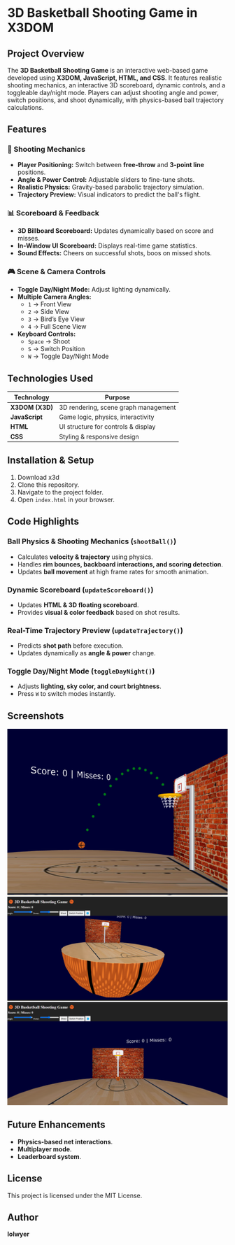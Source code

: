 # 3D Basketball Shooting Game in X3DOM

## Project Overview
The **3D Basketball Shooting Game** is an interactive web-based game developed using **X3DOM, JavaScript, HTML, and CSS**. It features realistic shooting mechanics, an interactive 3D scoreboard, dynamic controls, and a toggleable day/night mode. Players can adjust shooting angle and power, switch positions, and shoot dynamically, with physics-based ball trajectory calculations.

## Features
### 🏀 Shooting Mechanics
- **Player Positioning:** Switch between **free-throw** and **3-point line** positions.
- **Angle & Power Control:** Adjustable sliders to fine-tune shots.
- **Realistic Physics:** Gravity-based parabolic trajectory simulation.
- **Trajectory Preview:** Visual indicators to predict the ball's flight.

### 📊 Scoreboard & Feedback
- **3D Billboard Scoreboard:** Updates dynamically based on score and misses.
- **In-Window UI Scoreboard:** Displays real-time game statistics.
- **Sound Effects:** Cheers on successful shots, boos on missed shots.

### 🎮 Scene & Camera Controls
- **Toggle Day/Night Mode:** Adjust lighting dynamically.
- **Multiple Camera Angles:**
  - `1` → Front View
  - `2` → Side View
  - `3` → Bird’s Eye View
  - `4` → Full Scene View
- **Keyboard Controls:**
  - `Space` → Shoot
  - `S` → Switch Position
  - `W` → Toggle Day/Night Mode

## Technologies Used
| Technology  | Purpose |
|------------|---------|
| **X3DOM (X3D)** | 3D rendering, scene graph management |
| **JavaScript** | Game logic, physics, interactivity |
| **HTML** | UI structure for controls & display |
| **CSS** | Styling & responsive design |

## Installation & Setup
1. Download x3d
2. Clone this repository.
3. Navigate to the project folder.
4. Open `index.html` in your browser.

## Code Highlights
### Ball Physics & Shooting Mechanics (`shootBall()`)
- Calculates **velocity & trajectory** using physics.
- Handles **rim bounces, backboard interactions, and scoring detection**.
- Updates **ball movement** at high frame rates for smooth animation.

### Dynamic Scoreboard (`updateScoreboard()`)
- Updates **HTML & 3D floating scoreboard**.
- Provides **visual & color feedback** based on shot results.

### Real-Time Trajectory Preview (`updateTrajectory()`)
- Predicts **shot path** before execution.
- Updates dynamically as **angle & power** change.

### Toggle Day/Night Mode (`toggleDayNight()`)
- Adjusts **lighting, sky color, and court brightness**.
- Press `W` to switch modes instantly.

## Screenshots
![Gameplay Screenshot](x3dom-trajectory.png)
![Scene Graph Screenshot](x3dom-scene.png)
![Front View Screenshot](x3dom-front-view.png)

## Future Enhancements
- **Physics-based net interactions**.
- **Multiplayer mode**.
- **Leaderboard system**.

## License
This project is licensed under the MIT License.

## Author
**lolwyer**

